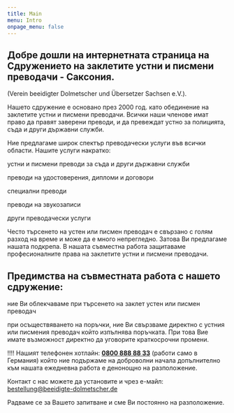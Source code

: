 ```yaml
---
title: Main
menu: Intro
onpage_menu: false
---
```


## Добре дошли на интернетната страница на Сдружението на заклетите устни и писмени преводачи - Саксония.

(Verein beeidigter Dolmetscher und Übersetzer Sachsen e.V.).

Нашето сдружение е основано през 2000 год. като обединение на заклетите устни и писмени преводачи. Всички наши членове имат право да правят заверени преводи, и да превеждат устно за полицията, съда и други държавни служби.

Ние предлагаме широк спектър преводачески услуги във всички области. Haшите услуги накратко:

<span class="glyphicon glyphicon-check"></span> устни и писмени преводи за съда и други държавни служби

<span class="glyphicon glyphicon-check"></span> преводи на удостоверения, дипломи и договори

<span class="glyphicon glyphicon-check"></span> специални преводи

<span class="glyphicon glyphicon-check"></span> преводи на звукозаписи

<span class="glyphicon glyphicon-check"></span> други преводачески услуги
 
Често търсенето на устен или писмен преводач е свързано с голям разход на време и може да е много непрегледно. Затова Ви предлагаме нашата подкрепа. В нашата съвместна работа защитаваме професионалните права на заклетите устни и писмени преводачи.

## Предимства на съвместната работа с нашето сдружение:

<span class="glyphicon glyphicon-check"></span> ние Ви облекчаваме при търсенето на заклет устен или писмен преводач

<span class="glyphicon glyphicon-check"></span> при осъществяването на поръчки, ние Ви свързваме директно с устния или писмения преводач който изпълнява поръчката. При това Вие имате възможност директно да уговорите краткосрочни промени.

!!!! Нашият телефонен хотлайн: **<a href="tel:08008888833">0800 888 88 33</a>** (работи само в Германия) който ние подържаме на доброволни начала допълнително към нашата ежедневна работа е денонощно на разположение.

Контакт с нас можете да установите и чрез е-майл: bestellung@beeidigte-dolmetscher.de

Радваме се за Вашето запитване и сме Ви постоянно на разположение.